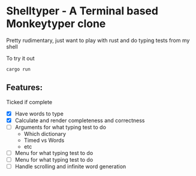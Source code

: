 # Shelltyper - A Terminal based Monkeytyper clone

Pretty rudimentary, just want to play with rust and do typing tests from my shell

To try it out
```
cargo run
```

## Features:

Ticked if complete
- [x] Have words to type 
- [x] Calculate and render completeness and correctness 
- [ ] Arguments for what typing test to do
    - Which dictionary
    - Timed vs Words
    - etc
- [ ] Menu for what typing test to do
- [ ] Menu for what typing test to do
- [ ] Handle scrolling and infinite word generation
